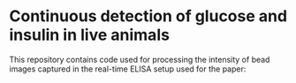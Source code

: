 # Continuous detection of glucose and insulin in live animals
This repository contains code used for processing the intensity of bead images captured in the real-time ELISA setup used for the paper:
